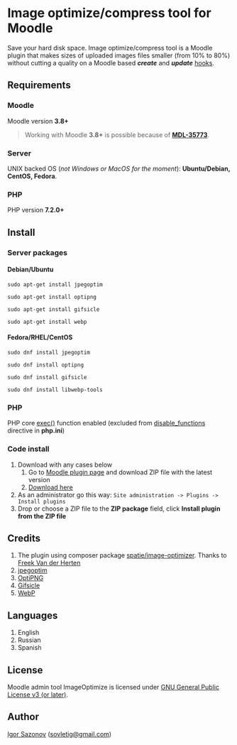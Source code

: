 # Image optimize/compress tool for Moodle

Save your hard disk space. Image optimize/compress tool is a Moodle plugin that makes sizes of uploaded images files smaller (from 10% to 80%) without cutting a quality on a Moodle based ___create___ and ___update___ [hooks](https://docs.moodle.org/dev/Callbacks#Types_of_callbacks_in_Moodle).

## Requirements

### Moodle

Moodle version **3.8+**

> Working with Moodle **3.8+** is possible because of **[MDL-35773](https://github.com/moodle/moodle/commit/94c71056a31327d6ef121ff7bb2a2cb15675b0c4#diff-c3687fe83effbd91c8bf18e648948632)**.

### Server

UNIX backed OS (_not Windows or MacOS for the moment_): **Ubuntu/Debian, CentOS, Fedora**.

### PHP

PHP version **7.2.0+**

## Install

### Server packages

#### Debian/Ubuntu

```$bash
sudo apt-get install jpegoptim

sudo apt-get install optipng

sudo apt-get install gifsicle

sudo apt-get install webp
```

#### Fedora/RHEL/CentOS

```$bash
sudo dnf install jpegoptim

sudo dnf install optipng

sudo dnf install gifsicle

sudo dnf install libwebp-tools
```

### PHP

PHP core [exec()](https://www.php.net/manual/en/function.exec.php) function enabled (excluded from [disable_functions](https://www.php.net/manual/en/ini.core.php#ini.disable-functions) directive in **php.ini**)

### Code install

1. Download with any cases below
    1. Go to [Moodle plugin page](https://moodle.org/plugins/tool_imageoptimize) and download ZIP file with the latest version
    2. [Download here](https://github.com/tigusigalpa/moodle-admin_tool_imageoptimize/archive/master.zip)
2. As an administrator go this way: ```Site administration -> Plugins -> Install plugins```
3. Drop or choose a ZIP file to the **ZIP package** field, click **Install plugin from the ZIP file**

## Credits

1. The plugin using composer package [spatie/image-optimizer](https://github.com/spatie/image-optimizer). Thanks to [Freek Van der Herten](https://github.com/freekmurze)
2. [jpegoptim](http://freshmeat.sourceforge.net/projects/jpegoptim)
3. [OptiPNG](http://optipng.sourceforge.net/)
5. [Gifsicle](http://www.lcdf.org/gifsicle/)
6. [WebP](https://developers.google.com/speed/webp)

## Languages

1. English
2. Russian
3. Spanish

## License

Moodle admin tool ImageOptimize is licensed under [GNU General Public License v3 (or later)](https://www.gnu.org/licenses/gpl-3.0.en.html).

## Author

[Igor Sazonov](https://twitter.com/tigusigalpa) ([sovletig@gmail.com](mailto:sovletig@gmail.com))